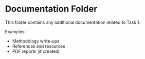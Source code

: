 # Documentation Folder

This folder contains any additional documentation related to Task 1.  

Examples:  
- Methodology write-ups  
- References and resources  
- PDF reports (if created)  
